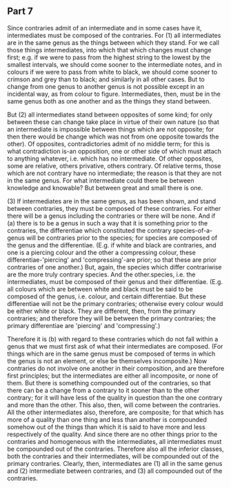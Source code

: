 ## Part 7

Since contraries admit of an intermediate and in some cases have it, intermediates must be composed of the contraries.
For (1) all intermediates are in the same genus as the things between which they stand.
For we call those things intermediates, into which that which changes must change first; e.g.
if we were to pass from the highest string to the lowest by the smallest intervals, we should come sooner to the intermediate notes, and in colours if we were to pass from white to black, we should come sooner to crimson and grey than to black; and similarly in all other cases.
But to change from one genus to another genus is not possible except in an incidental way, as from colour to figure.
Intermediates, then, must be in the same genus both as one another and as the things they stand between.

But (2) all intermediates stand between opposites of some kind; for only between these can change take place in virtue of their own nature (so that an intermediate is impossible between things which are not opposite; for then there would be change which was not from one opposite towards the other).
Of opposites, contradictories admit of no middle term; for this is what contradiction is-an opposition, one or other side of which must attach to anything whatever, i.e.
which has no intermediate.
Of other opposites, some are relative, others privative, others contrary.
Of relative terms, those which are not contrary have no intermediate; the reason is that they are not in the same genus.
For what intermediate could there be between knowledge and knowable?
But between great and small there is one.

(3) If intermediates are in the same genus, as has been shown, and stand between contraries, they must be composed of these contraries.
For either there will be a genus including the contraries or there will be none.
And if (a) there is to be a genus in such a way that it is something prior to the contraries, the differentiae which constituted the contrary species-of-a-genus will be contraries prior to the species; for species are composed of the genus and the differentiae.
(E.g.
if white and black are contraries, and one is a piercing colour and the other a compressing colour, these differentiae-'piercing' and 'compressing'-are prior; so that these are prior contraries of one another.)
But, again, the species which differ contrariwise are the more truly contrary species.
And the other.species, i.e.
the intermediates, must be composed of their genus and their differentiae.
(E.g.
all colours which are between white and black must be said to be composed of the genus, i.e.
colour, and certain differentiae.
But these differentiae will not be the primary contraries; otherwise every colour would be either white or black.
They are different, then, from the primary contraries; and therefore they will be between the primary contraries; the primary differentiae are 'piercing' and 'compressing'.)

Therefore it is (b) with regard to these contraries which do not fall within a genus that we must first ask of what their intermediates are composed.
(For things which are in the same genus must be composed of terms in which the genus is not an element, or else be themselves incomposite.)
Now contraries do not involve one another in their composition, and are therefore first principles; but the intermediates are either all incomposite, or none of them.
But there is something compounded out of the contraries, so that there can be a change from a contrary to it sooner than to the other contrary; for it will have less of the quality in question than the one contrary and more than the other.
This also, then, will come between the contraries.
All the other intermediates also, therefore, are composite; for that which has more of a quality than one thing and less than another is compounded somehow out of the things than which it is said to have more and less respectively of the quality.
And since there are no other things prior to the contraries and homogeneous with the intermediates, all intermediates must be compounded out of the contraries.
Therefore also all the inferior classes, both the contraries and their intermediates, will be compounded out of the primary contraries.
Clearly, then, intermediates are (1) all in the same genus and (2) intermediate between contraries, and (3) all compounded out of the contraries.

